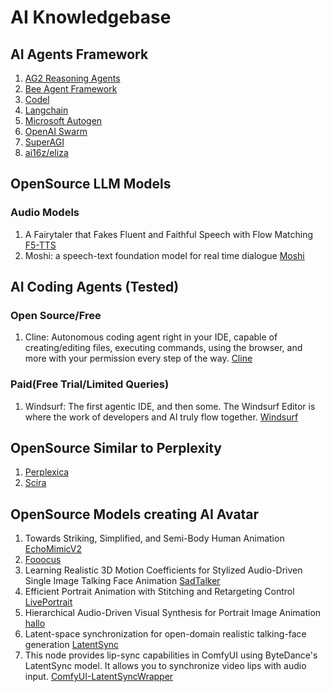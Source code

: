 # AI Knowledgebase

## AI Agents Framework

1. [AG2 Reasoning Agents](https://ag2ai.github.io/ag2/blog/2024/12/02/ReasoningAgent2/)
2. [Bee Agent Framework](https://github.com/i-am-bee/bee-agent-framework)
3. [Codel](https://github.com/semanser/codel)
4. [Langchain](https://python.langchain.com/v0.1/docs/modules/agents/)
5. [Microsoft Autogen](https://microsoft.github.io/autogen/0.2/)
6. [OpenAI Swarm](https://github.com/openai/swarm)
7. [SuperAGI](https://github.com/TransformerOptimus/SuperAGI)
8. [ai16z/eliza](https://ai16z.github.io/eliza/)

## OpenSource LLM Models
### Audio Models
1. A Fairytaler that Fakes Fluent and Faithful Speech with Flow Matching [F5-TTS](https://github.com/SWivid/F5-TTS)
2. Moshi: a speech-text foundation model for real time dialogue [Moshi](https://github.com/kyutai-labs/moshi)

## AI Coding Agents (Tested)
### Open Source/Free
1. Cline: Autonomous coding agent right in your IDE, capable of creating/editing files, executing commands, using the browser, and more with your permission every step of the way. [Cline](https://github.com/cline/cline)

### Paid(Free Trial/Limited Queries)
1. Windsurf: The first agentic IDE, and then some. The Windsurf Editor is where the work of developers and AI truly flow together. [Windsurf](https://codeium.com/windsurf)

## OpenSource Similar to Perplexity 
1. [Perplexica](https://github.com/ItzCrazyKns/Perplexica)
2. [Scira](https://github.com/zaidmukaddam/scira)

## OpenSource Models creating AI Avatar
1. Towards Striking, Simplified, and Semi-Body Human Animation [EchoMimicV2](https://github.com/antgroup/echomimic_v2)
2. [Fooocus](https://github.com/lllyasviel/Fooocus)
3. Learning Realistic 3D Motion Coefficients for Stylized Audio-Driven Single Image Talking Face Animation [SadTalker](https://github.com/OpenTalker/SadTalker)
4. Efficient Portrait Animation with Stitching and Retargeting Control
 [LivePortrait](https://github.com/KwaiVGI/LivePortrait)
5. Hierarchical Audio-Driven Visual Synthesis for Portrait Image Animation [hallo](https://github.com/fudan-generative-vision/hallo)
6. Latent-space synchronization for open-domain realistic talking-face generation [LatentSync](https://github.com/bytedance/LatentSync)
7. This node provides lip-sync capabilities in ComfyUI using ByteDance's LatentSync model. It allows you to synchronize video lips with audio input. [ComfyUI-LatentSyncWrapper](https://github.com/ShmuelRonen/ComfyUI-LatentSyncWrapper)

